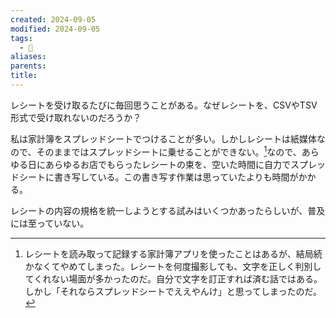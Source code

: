 ```yaml
---
created: 2024-09-05
modified: 2024-09-05
tags:
  - 💭
aliases: 
parents: 
title: 
---
```

レシートを受け取るたびに毎回思うことがある。なぜレシートを、CSVやTSV形式で受け取れないのだろうか？

私は家計簿をスプレッドシートでつけることが多い。しかしレシートは紙媒体なので、そのままではスプレッドシートに乗せることができない。[^photo]なので、あらゆる日にあらゆるお店でもらったレシートの束を、空いた時間に自力でスプレッドシートに書き写している。この書き写す作業は思っていたよりも時間がかかる。

レシートの内容の規格を統一しようとする試みはいくつかあったらしいが、普及には至っていない。

[^photo]: レシートを読み取って記録する家計簿アプリを使ったことはあるが、結局続かなくてやめてしまった。レシートを何度撮影しても、文字を正しく判別してくれない場面が多かったのだ。自分で文字を訂正すれば済む話ではある。しかし「それならスプレッドシートでええやんけ」と思ってしまったのだ。